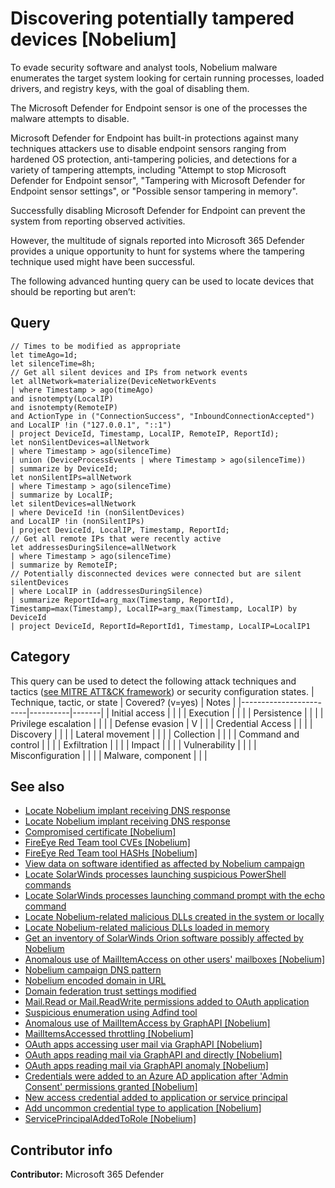 # Discovering potentially tampered devices [Nobelium]

To evade security software and analyst tools, Nobelium malware enumerates the target system looking for certain running processes, loaded drivers, and registry keys, with the goal of disabling them.

The Microsoft Defender for Endpoint sensor is one of the processes the malware attempts to disable.

Microsoft Defender for Endpoint has built-in protections against many techniques attackers use to disable endpoint sensors ranging from hardened OS protection, anti-tampering policies, and detections for a variety of tampering attempts, including "Attempt to stop Microsoft Defender for Endpoint sensor", "Tampering with Microsoft Defender for Endpoint sensor settings", or "Possible sensor tampering in memory".

Successfully disabling Microsoft Defender for Endpoint can prevent the system from reporting observed activities.

However, the multitude of signals reported into Microsoft 365 Defender provides a unique opportunity to hunt for systems where the tampering technique used might have been successful.

The following advanced hunting query can be used to locate devices that should be reporting but aren’t:

## Query

```Kusto
// Times to be modified as appropriate
let timeAgo=1d;
let silenceTime=8h;
// Get all silent devices and IPs from network events
let allNetwork=materialize(DeviceNetworkEvents
| where Timestamp > ago(timeAgo)
and isnotempty(LocalIP)
and isnotempty(RemoteIP)
and ActionType in ("ConnectionSuccess", "InboundConnectionAccepted")
and LocalIP !in ("127.0.0.1", "::1")
| project DeviceId, Timestamp, LocalIP, RemoteIP, ReportId);
let nonSilentDevices=allNetwork
| where Timestamp > ago(silenceTime)
| union (DeviceProcessEvents | where Timestamp > ago(silenceTime))
| summarize by DeviceId;
let nonSilentIPs=allNetwork
| where Timestamp > ago(silenceTime)
| summarize by LocalIP;
let silentDevices=allNetwork
| where DeviceId !in (nonSilentDevices)
and LocalIP !in (nonSilentIPs)
| project DeviceId, LocalIP, Timestamp, ReportId;
// Get all remote IPs that were recently active
let addressesDuringSilence=allNetwork
| where Timestamp > ago(silenceTime)
| summarize by RemoteIP;
// Potentially disconnected devices were connected but are silent
silentDevices
| where LocalIP in (addressesDuringSilence)
| summarize ReportId=arg_max(Timestamp, ReportId), Timestamp=max(Timestamp), LocalIP=arg_max(Timestamp, LocalIP) by DeviceId
| project DeviceId, ReportId=ReportId1, Timestamp, LocalIP=LocalIP1
```

## Category

This query can be used to detect the following attack techniques and tactics ([see MITRE ATT&CK framework](https://attack.mitre.org/)) or security configuration states.
| Technique, tactic, or state | Covered? (v=yes) | Notes |
|------------------------|----------|-------|
| Initial access |  |  |
| Execution |  |  |
| Persistence |  |  |
| Privilege escalation |  |  |
| Defense evasion | V |  |
| Credential Access |  |  |
| Discovery |  |  |
| Lateral movement |  |  |
| Collection |  |  |
| Command and control |  |  |
| Exfiltration |  |  |
| Impact |  |  |
| Vulnerability |  |  |
| Misconfiguration |  |  |
| Malware, component |  |  |

## See also

* [Locate Nobelium implant receiving DNS response](../Campaigns/c2-lookup-from-nonbrowser[Nobelium].md)
* [Locate Nobelium implant receiving DNS response](../Campaigns/c2-lookup-response[Nobelium].md)
* [Compromised certificate [Nobelium]](../Campaigns/compromised-certificate[Nobelium].md)
* [FireEye Red Team tool CVEs [Nobelium]](../Campaigns/fireeye-red-team-tools-CVEs%20[Nobelium].md)
* [FireEye Red Team tool HASHs [Nobelium]](../Campaigns/fireeye-red-team-tools-HASHs%20[Nobelium].md)
* [View data on software identified as affected by Nobelium campaign](../Campaigns/known-affected-software-orion[Nobelium].md)
* [Locate SolarWinds processes launching suspicious PowerShell commands](../Campaigns/launching-base64-powershell[Nobelium].md)
* [Locate SolarWinds processes launching command prompt with the echo command](../Campaigns/launching-cmd-echo[Nobelium].md)
* [Locate Nobelium-related malicious DLLs created in the system or locally](../Campaigns/locate-dll-created-locally[Nobelium].md)
* [Locate Nobelium-related malicious DLLs loaded in memory](../Campaigns/locate-dll-loaded-in-memory[Nobelium].md)
* [Get an inventory of SolarWinds Orion software possibly affected by Nobelium](../Campaigns/possible-affected-software-orion[Nobelium].md)
* [Anomalous use of MailItemAccess on other users' mailboxes [Nobelium]](../Collection/Anomaly%20of%20MailItemAccess%20by%20Other%20Users%20Mailbox%20[Nobelium].md)
* [Nobelium campaign DNS pattern](../Command%20and%20Control/DNSPattern%20[Nobelium].md)
* [Nobelium encoded domain in URL](../Command%20and%20Control/EncodedDomainURL%20[Nobelium].md)
* [Domain federation trust settings modified](./ADFSDomainTrustMods[Nobelium].md)
* [Mail.Read or Mail.ReadWrite permissions added to OAuth application](./MailPermissionsAddedToApplication[Nobelium].md)
* [Suspicious enumeration using Adfind tool](../Discovery/SuspiciousEnumerationUsingAdfind[Nobelium].md)
* [Anomalous use of MailItemAccess by GraphAPI [Nobelium]](../Exfiltration/Anomaly%20of%20MailItemAccess%20by%20GraphAPI%20[Nobelium].md)
* [MailItemsAccessed throttling [Nobelium]](../Exfiltration/MailItemsAccessed%20Throttling%20[Nobelium].md)
* [OAuth apps accessing user mail via GraphAPI [Nobelium]](../Exfiltration/OAuth%20Apps%20accessing%20user%20mail%20via%20GraphAPI%20[Nobelium].md)
* [OAuth apps reading mail via GraphAPI and directly [Nobelium]](../Exfiltration/OAuth%20Apps%20reading%20mail%20both%20via%20GraphAPI%20and%20directly%20[Nobelium].md)
* [OAuth apps reading mail via GraphAPI anomaly [Nobelium]](../Exfiltration/OAuth%20Apps%20reading%20mail%20via%20GraphAPI%20anomaly%20[Nobelium].md)
* [Credentials were added to an Azure AD application after 'Admin Consent' permissions granted [Nobelium]](../Persistence/CredentialsAddAfterAdminConsentedToApp[Nobelium].md)
* [New access credential added to application or service principal](../Persistence/NewAppOrServicePrincipalCredential[Nobelium].md)
* [Add uncommon credential type to application [Nobelium]](../Privilege%20escalation/Add%20uncommon%20credential%20type%20to%20application%20[Nobelium].md)
* [ServicePrincipalAddedToRole [Nobelium]](../Privilege%20escalation/ServicePrincipalAddedToRole%20[Nobelium].md)

## Contributor info

**Contributor:** Microsoft 365 Defender
